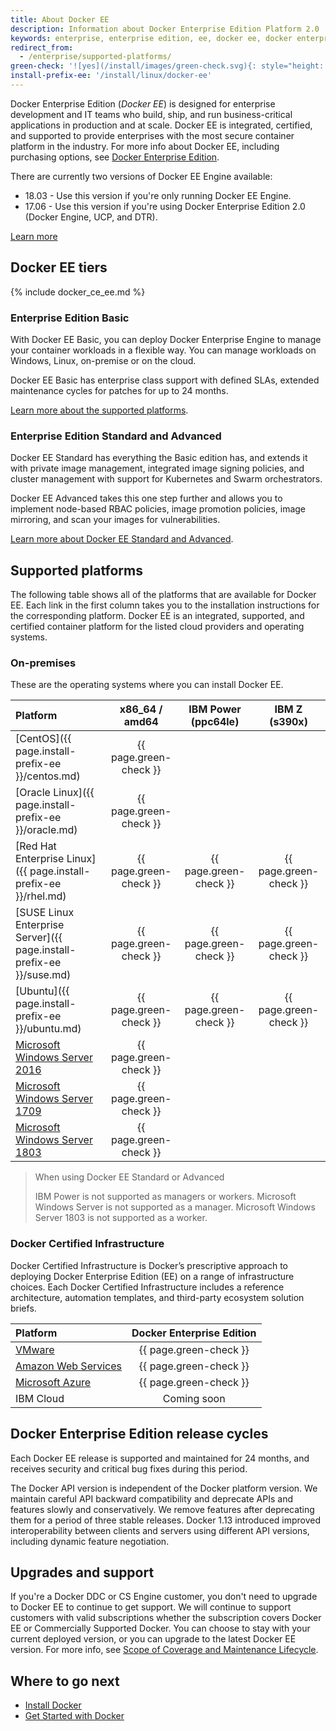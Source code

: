 ```yaml
---
title: About Docker EE
description: Information about Docker Enterprise Edition Platform 2.0
keywords: enterprise, enterprise edition, ee, docker ee, docker enterprise edition, lts, commercial, cs engine
redirect_from:
  - /enterprise/supported-platforms/
green-check: '![yes](/install/images/green-check.svg){: style="height: 14px; margin:auto;"}'
install-prefix-ee: '/install/linux/docker-ee'
---
```


Docker Enterprise Edition (*Docker EE*) is designed for enterprise
development and IT teams who build, ship, and run business-critical
applications in production and at scale. Docker EE is integrated, certified,
and supported to provide enterprises with the most secure container platform
in the industry. For more info about Docker EE, including purchasing
options, see [Docker Enterprise Edition](https://www.docker.com/enterprise-edition/).

There are currently two versions of Docker EE Engine available:

* 18.03 - Use this version if you're only running Docker EE Engine.
* 17.06 - Use this version if you're using Docker Enterprise Edition 2.0 (Docker
Engine, UCP, and DTR).

[Learn more](https://success.docker.com/article/engine-18-03-faqs)

## Docker EE tiers

{% include docker_ce_ee.md %}

### Enterprise Edition Basic

With Docker EE Basic, you can deploy Docker Enterprise Engine
to manage your container workloads in a flexible way. You can manage workloads
on Windows, Linux, on-premise or on the cloud.

Docker EE Basic has enterprise class support with defined SLAs, extended
maintenance cycles for patches for up to 24 months.

[Learn more about the supported platforms](#supported-platforms).

### Enterprise Edition Standard and Advanced

Docker EE Standard has everything the Basic edition has, and extends it with
private image management, integrated image signing policies, and cluster
management with support for Kubernetes and Swarm orchestrators.

Docker EE Advanced takes this one step further and allows you to implement
node-based RBAC policies, image promotion policies, image mirroring, and
scan your images for vulnerabilities.

[Learn more about Docker EE Standard and Advanced](/ee/index.md).

## Supported platforms

The following table shows all of the platforms that are available for Docker EE.
Each link in the first column takes you to the installation
instructions for the corresponding platform. Docker EE is an integrated,
supported, and certified container platform for the listed cloud providers and
operating systems.


### On-premises

These are the operating systems where you can install Docker EE.

| Platform                                                             |     x86_64 / amd64     |  IBM Power (ppc64le)   |     IBM Z (s390x)      |
|:---------------------------------------------------------------------|:----------------------:|:----------------------:|:----------------------:|
| [CentOS]({{ page.install-prefix-ee }}/centos.md)                     | {{ page.green-check }} |                        |                        |
| [Oracle Linux]({{ page.install-prefix-ee }}/oracle.md)               | {{ page.green-check }} |                        |                        |
| [Red Hat Enterprise Linux]({{ page.install-prefix-ee }}/rhel.md)     | {{ page.green-check }} | {{ page.green-check }} | {{ page.green-check }} |
| [SUSE Linux Enterprise Server]({{ page.install-prefix-ee }}/suse.md) | {{ page.green-check }} | {{ page.green-check }} | {{ page.green-check }} |
| [Ubuntu]({{ page.install-prefix-ee }}/ubuntu.md)                     | {{ page.green-check }} | {{ page.green-check }} | {{ page.green-check }} |
| [Microsoft Windows Server 2016](/install/windows/docker-ee.md)       | {{ page.green-check }} |                        |                        |
| [Microsoft Windows Server 1709](/install/windows/docker-ee.md)       | {{ page.green-check }} |                        |                        |
| [Microsoft Windows Server 1803](/install/windows/docker-ee.md)       | {{ page.green-check }} |                        |                        |


> When using Docker EE Standard or Advanced
>
> IBM Power is not supported as managers or workers.
> Microsoft Windows Server is not supported as a manager. Microsoft Windows
> Server 1803 is not supported as a worker.

### Docker Certified Infrastructure

Docker Certified Infrastructure is Docker’s prescriptive approach to deploying
Docker Enterprise Edition (EE) on a range of infrastructure choices. Each Docker
Certified Infrastructure includes a reference architecture, automation templates,
and third-party ecosystem solution briefs.

| Platform                                                                                | Docker Enterprise Edition |
|:----------------------------------------------------------------------------------------|:-------------------------:|
| [VMware](https://success.docker.com/article/certified-infrastructures-vmware-vsphere)   |  {{ page.green-check }}   |
| [Amazon Web Services](https://success.docker.com/article/certified-infrastructures-aws) |  {{ page.green-check }}   |
| [Microsoft Azure](https://success.docker.com/article/certified-infrastructures-azure)   |  {{ page.green-check }}   |
| IBM Cloud                                                                               |        Coming soon        |


## Docker Enterprise Edition release cycles

Each Docker EE release is supported and maintained for 24 months, and
receives security and critical bug fixes during this period.

The Docker API version is independent of the Docker platform version. We maintain
careful API backward compatibility and deprecate APIs and features slowly and
conservatively. We remove features after deprecating them for a period of
three stable releases. Docker 1.13 introduced improved interoperability
between clients and servers using different API versions, including dynamic
feature negotiation.

## Upgrades and support

If you're a Docker DDC or CS Engine customer, you don't need to upgrade to
Docker EE to continue to get support. We will continue to support customers
with valid subscriptions whether the subscription covers Docker EE or
Commercially Supported Docker. You can choose to stay with your current
deployed version, or you can upgrade to the latest Docker EE version. For
more info, see [Scope of Coverage and Maintenance
Lifecycle](https://success.docker.com/Policies/Scope_of_Support).

## Where to go next

- [Install Docker](/engine/installation/index.md)
- [Get Started with Docker](/get-started/index.md)
